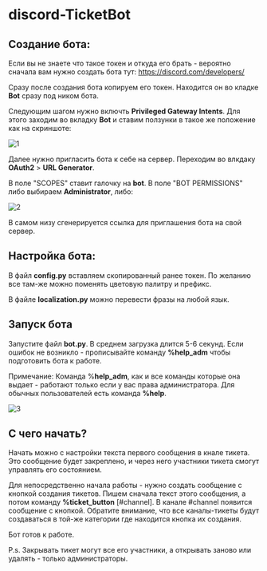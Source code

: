 # discord-TicketBot

## Создание бота:
Если вы не знаете что такое токен и откуда его брать - вероятно сначала вам нужно создать бота тут: https://discord.com/developers/

Сразу после создания бота копируем его токен. Находится он во кладке **Bot** сразу под ником бота.

Следующим шагом нужно включть **Privileged Gateway Intents**.
Для этого заходим во вкладку **Bot** и ставим ползунки в такое же положение как на скриншоте:

![1](https://user-images.githubusercontent.com/87133177/164997921-7ca8e24c-3f4a-4083-9314-4a1f53a032c9.jpg)

Далее нужно пригласить бота к себе на сервер.
Переходим во влкдаку **OAuth2** > **URL Generator**.

В поле "SCOPES" ставит галочку на **bot**.
В поле "BOT PERMISSIONS" либо выбираем **Administrator**, либо:

![2](https://user-images.githubusercontent.com/87133177/164997944-415134f4-e1b2-472a-b3ef-7eaf0f87ac16.jpg)

В самом низу сгенерируется ссылка для приглашения бота на свой сервер.

## Настройка бота:

В файл **config.py** вставляем скопированный ранее токен. По желанию все там-же можно поменять цветовую палитру и префикс.

В файле **localization.py** можно перевести фразы на любой язык.

## Запуск бота

Запустите файл **bot.py**. В среднем загрузка длится 5-6 секунд.
Если ошибок не возникло - прописывайте команду **%help_adm** чтобы подготовить бота к работе.

Примечание: Команда %**help_adm**, как и все команды которые она выдает - работают только если у вас права администратора.
Для обычных пользователей есть команда **%help**.

![3](https://user-images.githubusercontent.com/87133177/164998400-fbb47664-73d0-4c17-9205-b286938510e6.jpg)

## С чего начать?

Начать можно с настройки текста первого сообщения в кнале тикета. Это сообщение будет закреплено, и через него участники тикета смогут управлять его состоянием.

Для непосредственно начала работы - нужно создать сообщение с кнопкой создания тикетов.
Пишем сначала текст этого сообщения, а потом команду **%ticket_button** [#channel].
В канале #channel появится сообщение с кнопкой. Обратите внимание, что все каналы-тикеты будут создаваться в той-же категории где находится кнопка их создания.

Бот готов к работе.

P.s. Закрывать тикет могут все его участники, а открывать заново или удалять - только администраторы.
